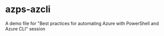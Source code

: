 # azps-azcli
A demo file for "Best practices for automating Azure with PowerShell and Azure CLI" session
